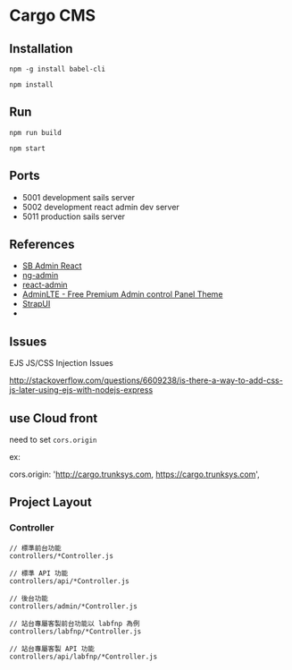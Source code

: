 Cargo CMS
==========

Installation
-------------

```
npm -g install babel-cli

npm install
```

Run
----

```
npm run build

npm start
```

Ports
-------

* 5001 development sails server
* 5002 development react admin dev server
* 5011 production sails server

References
-----------

* [SB Admin React](http://startreact.com/themes/sb-admin-react-3/)
* [ng-admin](http://ng-admin-book.marmelab.com/)
* [react-admin](https://github.com/marmelab/react-admin)
* [AdminLTE - Free Premium Admin control Panel Theme](https://github.com/almasaeed2010/AdminLTE)
* [StrapUI](http://www.strapui.com/)
*

Issues
------

EJS JS/CSS Injection Issues

http://stackoverflow.com/questions/6609238/is-there-a-way-to-add-css-js-later-using-ejs-with-nodejs-express

## use Cloud front

need to set `cors.origin`

ex:

cors.origin: 'http://cargo.trunksys.com, https://cargo.trunksys.com',

## Project Layout

### Controller

```
// 標準前台功能
controllers/*Controller.js

// 標準 API 功能
controllers/api/*Controller.js

// 後台功能
controllers/admin/*Controller.js

// 站台專屬客製前台功能以 labfnp 為例
controllers/labfnp/*Controller.js

// 站台專屬客製 API 功能
controllers/api/labfnp/*Controller.js
```